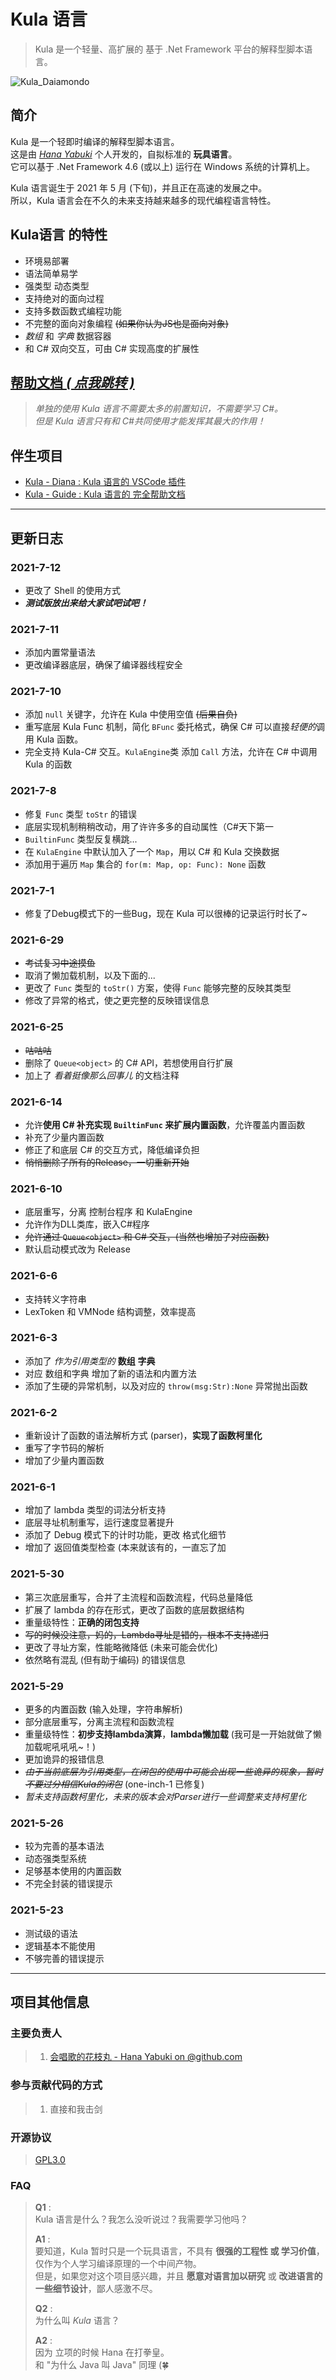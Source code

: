 # Kula 语言
> Kula 是一个轻量、高扩展的 基于 .Net Framework 平台的解释型脚本语言。

![Kula_Daiamondo](https://gimg2.baidu.com/image_search/src=http%3A%2F%2Fhbimg.b0.upaiyun.com%2F59af30fb8e979539fe816369c6dd37b06a3ee9a984f42-4G7yBG_fw658&refer=http%3A%2F%2Fhbimg.b0.upaiyun.com&app=2002&size=f9999,10000&q=a80&n=0&g=0n&fmt=jpeg?sec=1624933443&t=32e57f6dcb44de881f052a290ea0eddc)

## 简介
Kula 是一个轻即时编译的解释型脚本语言。    
这是由 [*Hana Yabuki*](https://hanayabuki.github.com) 个人开发的，自拟标准的 **玩具语言**。    
它可以基于 .Net Framework 4.6 (或以上) 运行在 Windows 系统的计算机上。 

Kula 语言诞生于 2021 年 5 月 (下旬)，并且正在高速的发展之中。    
所以，Kula 语言会在不久的未来支持越来越多的现代编程语言特性。   

## Kula语言 的特性
* 环境易部署
* 语法简单易学
* 强类型 动态类型
* 支持绝对的面向过程
* 支持多数函数式编程功能
* 不完整的面向对象编程 ~~(如果你认为JS也是面向对象)~~
* *数组* 和 *字典* 数据容器
* 和 C# 双向交互，可由 C# 实现高度的扩展性

## [帮助文档 *( 点我跳转 )*](https://kula-lang.github.io/Kula-Guide/)
> *单独的使用 Kula 语言不需要太多的前置知识，不需要学习 C#。    
> 但是 Kula 语言只有和 C#共同使用才能发挥其最大的作用！*

## 伴生项目
* [Kula - Diana : Kula 语言的 VSCode 插件](https://github.com/HanaYabuki/Kula-Diana)
* [Kula - Guide : Kula 语言的 完全帮助文档](https://github.com/HanaYabuki/Kula-Guide)

------

## 更新日志

### 2021-7-12
* 更改了 Shell 的使用方式
* ***测试版放出来给大家试吧试吧！***

### 2021-7-11
* 添加内置常量语法
* 更改编译器底层，确保了编译器线程安全

### 2021-7-10
* 添加 `null` 关键字，允许在 Kula 中使用空值 ~~(后果自负)~~
* 重写底层 Kula Func 机制，简化 `BFunc` 委托格式，确保 C# 可以直接*轻便的*调用 Kula 函数。
* 完全支持 Kula-C# 交互。`KulaEngine`类 添加 `Call` 方法，允许在 C# 中调用 Kula 的函数

### 2021-7-8
* 修复 `Func` 类型 `toStr` 的错误
* 底层实现机制稍稍改动，用了许许多多的自动属性（C#天下第一
* `BuiltinFunc` 类型反复横跳...
* 在 `KulaEngine` 中默认加入了一个 `Map`，用以 C# 和 Kula 交换数据
* 添加用于遍历 `Map` 集合的 `for(m: Map, op: Func): None` 函数

### 2021-7-1
* 修复了Debug模式下的一些Bug，现在 Kula 可以很棒的记录运行时长了~

### 2021-6-29
* ~~考试复习中途摸鱼~~
* 取消了懒加载机制，以及下面的...
* 更改了 `Func` 类型的 `toStr()` 方案，使得 `Func` 能够完整的反映其类型
* 修改了异常的格式，使之更完整的反映错误信息

### 2021-6-25
* ~~咕咕咕~~
* 删除了 `Queue<object>` 的 C# API，若想使用自行扩展
* 加上了 *看着挺像那么回事儿* 的文档注释

### 2021-6-14
* 允许**使用 C# 补充实现 `BuiltinFunc` 来扩展内置函数**，允许覆盖内置函数
* 补充了少量内置函数
* 修正了和底层 C# 的交互方式，降低编译负担
* ~~悄悄删除了所有的Release，一切重新开始~~

### 2021-6-10
* 底层重写，分离 控制台程序 和 KulaEngine
* 允许作为DLL类库，嵌入C#程序
* ~~允许通过 `Queue<object>` 和 C# 交互，(当然也增加了对应函数)~~
* 默认启动模式改为 Release

### 2021-6-6
* 支持转义字符串
* LexToken 和 VMNode 结构调整，效率提高

### 2021-6-3
* 添加了 *作为引用类型的* **数组** **字典**
* 对应 数组和字典 增加了新的语法和内置方法
* 添加了生硬的异常机制，以及对应的 `throw(msg:Str):None` 异常抛出函数

### 2021-6-2
* 重新设计了函数的语法解析方式 (parser)，**实现了函数柯里化**
* 重写了字节码的解析
* 增加了少量内置函数

### 2021-6-1
* 增加了 lambda 类型的词法分析支持
* 底层寻址机制重写，运行速度显著提升
* 添加了 Debug 模式下的计时功能，更改 格式化细节
* 增加了 返回值类型检查 (本来就该有的，一直忘了加

### 2021-5-30
* 第三次底层重写，合并了主流程和函数流程，代码总量降低
* 扩展了 lambda 的存在形式，更改了函数的底层数据结构
* 重量级特性：**正确的闭包支持**
* ~~写的时候没注意，妈的，Lambda寻址是错的，根本不支持递归~~
* 更改了寻址方案，性能略微降低 (未来可能会优化)
* 依然略有混乱 (但有助于编码) 的错误信息

### 2021-5-29
* 更多的内置函数 (输入处理，字符串解析)
* 部分底层重写，分离主流程和函数流程
* 重量级特性：**初步支持lambda演算**，**lambda懒加载** (我可是一开始就做了懒加载呢吼吼吼~！)
* 更加诡异的报错信息
* ~~*由于当前底层为引用类型，在闭包的使用中可能会出现一些诡异的现象，暂时不要过分相信Kula的闭包*~~ (one-inch-1 已修复)
* *暂未支持函数柯里化，未来的版本会对Parser进行一些调整来支持柯里化*

### 2021-5-26
* 较为完善的基本语法
* 动态强类型系统
* 足够基本使用的内置函数
* 不完全封装的错误提示

### 2021-5-23
* 测试级的语法
* 逻辑基本不能使用
* 不够完善的错误提示

------

## 项目其他信息
### 主要负责人
> 1. [会唱歌的花枝丸 - Hana Yabuki on @github.com](https://github.com/HanaYabuki)

### 参与贡献代码的方式
> 1. 直接和我击剑

### 开源协议
> [GPL3.0](./LICENSE)

### FAQ
> **Q1** :     
> Kula 语言是什么？我怎么没听说过？我需要学习他吗？        
>  
> **A1** :     
> 要知道，Kula 暂时只是一个玩具语言，不具有 **很强的工程性 或 学习价值**，仅作为个人学习编译原理的一个中间产物。    
> 但是，如果您对这个项目感兴趣，并且 **愿意对语言加以研究** 或 **改进语言的一些细节设计**，鄙人感激不尽。      
> 
> **Q2** :     
> 为什么叫 *Kula* 语言？    
> 
> **A2** :     
> 因为 立项的时候 Hana 在打拳皇。   
> 和 "为什么 Java 叫 Java" 同理 (🍀